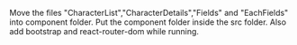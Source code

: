Move the files "CharacterList","CharacterDetails","Fields" and "EachFields" into component folder.
Put the component folder inside the src folder.
Also add bootstrap and react-router-dom while running.
